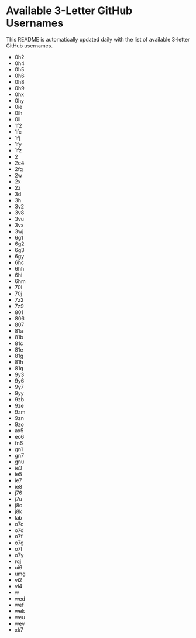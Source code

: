 # Available 3-Letter GitHub Usernames

This README is automatically updated daily with the list of available 3-letter GitHub usernames.

- 0h2
- 0h4
- 0h5
- 0h6
- 0h8
- 0h9
- 0hx
- 0hy
- 0ie
- 0ih
- 0ii
- 1f2
- 1fc
- 1fj
- 1fy
- 1fz
- 2
- 2e4
- 2fg
- 2w
- 2x
- 2z
- 3d
- 3h
- 3v2
- 3v8
- 3vu
- 3vx
- 3wj
- 6g1
- 6g2
- 6g3
- 6gy
- 6hc
- 6hh
- 6hi
- 6hm
- 70i
- 70j
- 7z2
- 7z9
- 801
- 806
- 807
- 81a
- 81b
- 81c
- 81e
- 81g
- 81h
- 81q
- 9y3
- 9y6
- 9y7
- 9yy
- 9zb
- 9ze
- 9zm
- 9zn
- 9zo
- ax5
- eo6
- fn6
- gn1
- gn7
- gnu
- ie3
- ie5
- ie7
- ie8
- j76
- j7u
- j8c
- j8k
- lab
- o7c
- o7d
- o7f
- o7g
- o7l
- o7y
- rqj
- ui6
- umg
- vi2
- vi4
- w
- wed
- wef
- wek
- weu
- wev
- xk7
